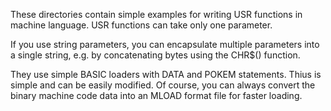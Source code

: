 These directories contain simple examples for writing USR functions in machine language.
USR functions can take only one parameter. 

If you use string parameters, you can encapsulate multiple parameters into a single string, e.g. by concatenating bytes using the CHR$() function.


They use simple BASIC loaders with DATA and POKEM statements. Thius is simple and can be easily modified.
Of course, you can always convert the binary machine code data into an MLOAD format file for faster loading.
